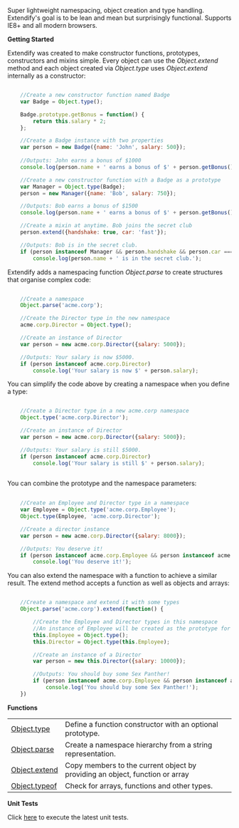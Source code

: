 Super lightweight namespacing, object creation and type handling. Extendify's goal is to be lean and mean but surprisingly functional. Supports IE8+ and all modern browsers.

**Getting Started**

Extendify was created to make constructor functions, prototypes, constructors and mixins simple. Every object can use the _Object.extend_ method and each object created via _Object.type_ uses _Object.extend_ internally as a constructor:

```javascript

	//Create a new constructor function named Badge
	var Badge = Object.type();

	Badge.prototype.getBonus = function() {
		return this.salary * 2;
	};

	//Create a Badge instance with two properties
	var person = new Badge({name: 'John', salary: 500});
	
	//Outputs: John earns a bonus of $1000
	console.log(person.name + ' earns a bonus of $' + person.getBonus());

	//Create a new constructor function with a Badge as a prototype
	var Manager = Object.type(Badge);
	person = new Manager({name: 'Bob', salary: 750});

	//Outputs: Bob earns a bonus of $1500
	console.log(person.name + ' earns a bonus of $' + person.getBonus());

	//Create a mixin at anytime. Bob joins the secret club
	person.extend({handshake: true, car: 'fast'});

	//Outputs: Bob is in the secret club.
	if (person instanceof Manager && person.handshake && person.car === 'fast')
		console.log(person.name + ' is in the secret club.');

```

Extendify adds a namespacing function _Object.parse_ to create structures that organise complex code:

```javascript

	//Create a namespace
	Object.parse('acme.corp');

	//Create the Director type in the new namespace
	acme.corp.Director = Object.type();

	//Create an instance of Director
	var person = new acme.corp.Director({salary: 5000});

	//Outputs: Your salary is now $5000.
	if (person instanceof acme.corp.Director) 
		console.log('Your salary is now $' + person.salary);

```

You can simplify the code above by creating a namespace when you define a type:

```javascript

	//Create a Director type in a new acme.corp namespace
	Object.type('acme.corp.Director');

	//Create an instance of Director
	var person = new acme.corp.Director({salary: 5000});

	//Outputs: Your salary is still $5000.
	if (person instanceof acme.corp.Director)
		console.log('Your salary is still $' + person.salary);
	
```

You can combine the prototype and the namespace parameters:

```javascript
	
	//Create an Employee and Director type in a namespace
	var Employee = Object.type('acme.corp.Employee');
	Object.type(Employee, 'acme.corp.Director');

	//Create a director instance
	var person = new acme.corp.Director({salary: 8000});

	//Outputs: You deserve it!
	if (person instanceof acme.corp.Employee && person instanceof acme.corp.Director) 
		console.log('You deserve it!');

```

You can also extend the namespace with a function to achieve a similar result. 
The extend method accepts a function as well as objects and arrays:

```javascript

	//Create a namespace and extend it with some types
	Object.parse('acme.corp').extend(function() {

		//Create the Employee and Director types in this namespace
		//An instance of Employee will be created as the prototype for a Director
		this.Employee = Object.type();
		this.Director = Object.type(this.Employee);

		//Create an instance of a Director
		var person = new this.Director({salary: 10000});

		//Outputs: You should buy some Sex Panther!
		if (person instanceof acme.corp.Employee && person instanceof acme.corp.Director) 
			console.log('You should buy some Sex Panther!');
	})

```

**Functions**

<table>
<tbody>

<tr><td><a href="../../wiki/Object.type/">Object.type</a></td><td>Define a function constructor with an optional prototype.</td></tr>
<tr><td><a href="../../wiki/Object.parse/">Object.parse</a></td><td>Create a namespace hierarchy from a string representation.</td></tr>
<tr><td><a href="../../wiki/Object.extend/">Object.extend</a></td><td>Copy members to the current object by providing an object, function or array</td></tr>
<tr><td><a href="../../wiki/Object.typeof/">Object.typeof</a></td><td>Check for arrays, functions and other types.</td></tr>
</tbody>
</table>


**Unit Tests**

Click <a href="http://jameswestgate.github.io/extendify/test/" target="_blank">here</a> to execute the latest unit tests.
